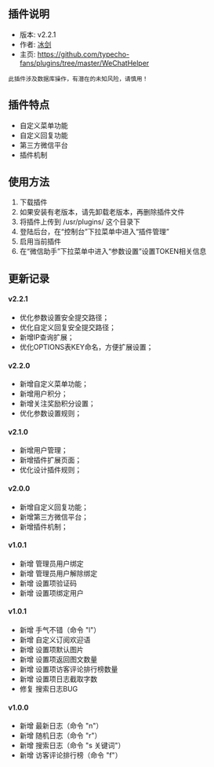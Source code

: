 ## 插件说明 ##

 - 版本: v2.2.1
 - 作者: [冰剑](https://github.com/binjoo)
 - 主页: <https://github.com/typecho-fans/plugins/tree/master/WeChatHelper>

`此插件涉及数据库操作，有潜在的未知风险，请慎用！`

## 插件特点 ##

 - 自定义菜单功能
 - 自定义回复功能
 - 第三方微信平台
 - 插件机制

## 使用方法 ##

 1. 下载插件
 2. 如果安装有老版本，请先卸载老版本，再删除插件文件
 3. 将插件上传到 /usr/plugins/ 这个目录下
 4. 登陆后台，在“控制台”下拉菜单中进入“插件管理”
 5. 启用当前插件
 6. 在“微信助手”下拉菜单中进入“参数设置”设置TOKEN相关信息

## 更新记录 ##
#### v2.2.1
 - 优化参数设置安全提交路径；
 - 优化自定义回复安全提交路径；
 - 新增IP查询扩展；
 - 优化OPTIONS表KEY命名，方便扩展设置；

#### v2.2.0
 - 新增自定义菜单功能；
 - 新增用户积分；
 - 新增关注奖励积分设置；
 - 优化参数设置规则；

#### v2.1.0
 - 新增用户管理；
 - 新增插件扩展页面；
 - 优化设计插件规则；

#### v2.0.0
 - 新增自定义回复功能；
 - 新增第三方微信平台；
 - 新增插件机制；

#### v1.0.1
 - 新增 管理员用户绑定
 - 新增 管理员用户解除绑定
 - 新增 设置项验证码
 - 新增 设置项绑定用户

#### v1.0.1
 - 新增 手气不错（命令 "l"）
 - 新增 自定义订阅欢迎语
 - 新增 设置项默认图片
 - 新增 设置项返回图文数量
 - 新增 设置项访客评论排行榜数量
 - 新增 设置项日志截取字数
 - 修复 搜索日志BUG

#### v1.0.0
 - 新增 最新日志（命令 "n"）
 - 新增 随机日志（命令 "r"）
 - 新增 搜索日志（命令 "s 关键词"）
 - 新增 访客评论排行榜（命令 "f"）
